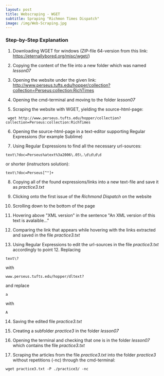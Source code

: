 ```yaml
---
layout: post
title: Webscraping - WGET
subtitle: Spraping "Richmon Times Dispatch"
image: /img/Web-Scraping.jpg
---
```


### Step-by-Step Explanation

1. Downloading WGET for windows (ZIP-file 64-version from this link: <https://eternallybored.org/misc/wget/>)

2. Copying the content of the file into a new folder which was named *lesson07*

3. Opening the website under the given link: <http://www.perseus.tufts.edu/hopper/collection?collection=Perseus:collection:RichTimes>

4. Opening the cmd-terminal and moving to the folder *lesson07*

5. Scraping the website with WGET, yielding the source-html-page: 
```
 wget http://www.perseus.tufts.edu/hopper/collection?collection=Perseus:collection:RichTimes
```

6. Opening the source-html-page in a text-editor supporting Regular Expressions (for example Sublime)

7. Using Regular Expressions to find all the necessary url-sources:
```
text\?doc=Perseus%atext%3a2006\.05\.\d\d\d\d 
```
or shorter (instructors solution):
```
text\?doc=Perseus[^"]+
```
8. Copying all of the found expressions/links into a new text-file and save it as *practice3.txt*

9. Clicking onto the first issue of the *Richmond Dispatch* on the website

10. Scrolling down to the bottom of the page

11. Hovering above "XML version" in the sentence "An XML version of this text is avalaible..."

12. Comparing the link that appears while hovering with the links extracted and saved in the file *practice3.txt*

13. Using Regular Expressions to edit the url-sources in the file *practice3.txt* accordingly to point 12. Replacing
```
text\?
```
with
```
www.perseus.tufts.edu/hopper/dltext?
```
and replace 
```
a
```
with
```
A
```
14. Saving the edited file *practice3.txt*

15. Creating a subfolder *practice3* in the folder *lesson07*

16. Opening the terminal and checking that one is in the folder *lesson07* which contains the file *practice3.txt*

17. Scraping the articles from the file *practice3.txt* into the folder *practice3* without repetitions (-nc) through the cmd-terminal:
```
wget practice3.txt -P ./practice3/ -nc
```